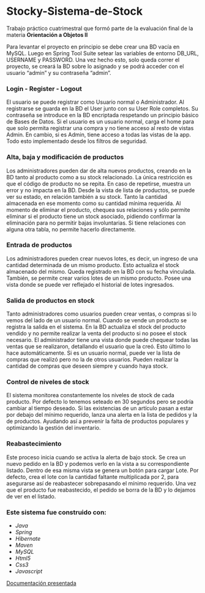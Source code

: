 # Stocky-Sistema-de-Stock
Trabajo práctico cuatrimestral que formó parte de la evaluación final de la materia <strong>Orientación a Objetos II</strong>

Para levantar el proyecto en principio se debe crear una BD vacía en MySQL. Luego en Spring Tool Suite setear las variables de entorno DB_URL, USERNAME y PASSWORD. Una vez hecho esto, solo queda correr el proyecto, se creará la BD sobre lo asignado y se podrá acceder con el usuario “admin” y su contraseña “admin”.

### Login - Register - Logout
El usuario se puede registrar como Usuario normal o Administrador. Al registrarse se guarda en la BD el User junto con su User Role completos. Su contraseña se introduce en la BD encriptada respetando un principio básico de Bases de Datos.
Si el usuario es un usuario normal, carga el home para que solo permita registrar una compra y no tiene acceso al resto de vistas Admin. En cambio, si es Admin, tiene acceso a todas las vistas de la app. Todo esto implementado desde los filtros de seguridad.

### Alta, baja y modificación de productos
Los administradores pueden dar de alta nuevos productos, creando en la BD tanto al producto como a su stock relacionado. La única restricción es que el código de producto no se repita. En caso de repetirse, muestra un error y no impacta en la BD.
Desde la vista de lista de productos, se puede ver su estado, en relación también a su stock. Tanto la cantidad almacenada en ese momento como su cantidad mínima requerida.
Al momento de eliminar el producto, chequea sus relaciones y sólo permite eliminar si el producto tiene un stock asociado, pidiendo confirmar la eliminación para no permitir bajas involuntarias. Si tiene relaciones con alguna otra tabla, no permite hacerlo directamente.

### Entrada de productos
Los administradores pueden crear nuevos lotes, es decir, un ingreso de una cantidad determinada de un mismo producto. Esto actualiza el stock almacenado del mismo. Queda registrado en la BD con su fecha vinculada. También, se permite crear varios lotes de un mismo producto.
Posee una vista donde se puede ver reflejado el historial de lotes ingresados.

### Salida de productos en stock
Tanto administradores como usuarios pueden crear ventas, o compras si lo vemos del lado de un usuario normal. Cuando se vende un producto se registra la salida en el sistema. En la BD actualiza el stock del producto vendido y no permite realizar la venta del producto si no posee el stock necesario.
El administrador tiene una vista donde puede chequear todas las ventas que se realizaron, detallando el usuario que la creó. Esto último lo hace automáticamente.
Si es un usuario normal, puede ver la lista de compras que realizó pero no la de otros usuarios. Pueden realizar la cantidad de compras que deseen siempre y cuando haya stock.

### Control de niveles de stock
El sistema monitorea constantemente los niveles de stock de cada producto. Por defecto lo tenemos seteado en 30 segundos pero se podría cambiar al tiempo deseado.
Si las existencias de un artículo pasan a estar por debajo del mínimo requerido, lanza una alerta en la lista de pedidos y la de productos. Ayudando así a prevenir la falta de productos populares y optimizando la gestión del inventario. 

### Reabastecimiento
Este proceso inicia cuando se activa la alerta de bajo stock. Se crea un nuevo pedido en la BD y podemos verlo en la vista a su correspondiente listado. Dentro de esa misma vista se genera un botón para cargar Lote. Por defecto, crea el lote con la cantidad faltante multiplicada por 2, para asegurarse así de reabastecer sobrepasando el mínimo requerido. Una vez que el producto fue reabastecido, el pedido se borra de la BD y lo dejamos de ver en el listado.

### Este sistema fue construido con:
- *Java*
- *Spring*
- *Hibernate*
- *Maven*
- *MySQL*
- *Html5*
- *Css3*
- *Javascript*

[Documentación presentada](https://drive.google.com/file/d/1yeO9yIvcBDLz7llNLAf3XDWFv2Y6qwrO/view)